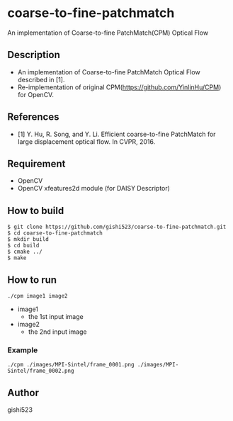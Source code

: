 # coarse-to-fine-patchmatch
An implementation of Coarse-to-fine PatchMatch(CPM) Optical Flow

## Description
- An implementation of Coarse-to-fine PatchMatch Optical Flow described in [1].
- Re-implementation of original CPM(https://github.com/YinlinHu/CPM) for OpenCV.

## References
- [1] Y. Hu, R. Song, and Y. Li. Efficient coarse-to-fine PatchMatch for large displacement optical flow. In CVPR, 2016.

## Requirement
- OpenCV
- OpenCV xfeatures2d module (for DAISY Descriptor)

## How to build
```
$ git clone https://github.com/gishi523/coarse-to-fine-patchmatch.git
$ cd coarse-to-fine-patchmatch
$ mkdir build
$ cd build
$ cmake ../
$ make
```

## How to run
```
./cpm image1 image2
```
- image1
    - the 1st input image
- image2
    - the 2nd input image

### Example
 ```
./cpm ./images/MPI-Sintel/frame_0001.png ./images/MPI-Sintel/frame_0002.png
```

## Author
gishi523